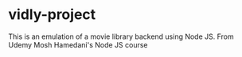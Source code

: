 # vidly-project
This is an emulation of a movie library backend using Node JS. From Udemy Mosh Hamedani's Node JS course
